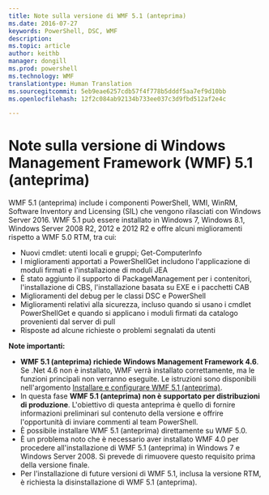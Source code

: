 ```yaml
---
title: Note sulla versione di WMF 5.1 (anteprima)
ms.date: 2016-07-27
keywords: PowerShell, DSC, WMF
description: 
ms.topic: article
author: keithb
manager: dongill
ms.prod: powershell
ms.technology: WMF
translationtype: Human Translation
ms.sourcegitcommit: 5eb9eae6257cdb57f4f778b5dddf5aa7ef9d10bb
ms.openlocfilehash: 12f2c084ab92134b733ee037c3d9fbd512af2e4c

---
```


# Note sulla versione di Windows Management Framework (WMF) 5.1 (anteprima) #

WMF 5.1 (anteprima) include i componenti PowerShell, WMI, WinRM, Software Inventory and Licensing (SIL) che vengono rilasciati con Windows Server 2016. WMF 5.1 può essere installato in Windows 7, Windows 8.1, Windows Server 2008 R2, 2012 e 2012 R2 e offre alcuni miglioramenti rispetto a WMF 5.0 RTM, tra cui:

- Nuovi cmdlet: utenti locali e gruppi; Get-ComputerInfo
- I miglioramenti apportati a PowerShellGet includono l'applicazione di moduli firmati e l'installazione di moduli JEA
- È stato aggiunto il supporto di PackageManagement per i contenitori, l'installazione di CBS, l'installazione basata su EXE e i pacchetti CAB
- Miglioramenti del debug per le classi DSC e PowerShell
- Miglioramenti relativi alla sicurezza, incluso quando si usano i cmdlet PowerShellGet e quando si applicano i moduli firmati da catalogo provenienti dal server di pull
- Risposte ad alcune richieste o problemi segnalati da utenti

**Note importanti:**

- **WMF 5.1 (anteprima) richiede Windows Management Framework 4.6**. Se .Net 4.6 non è installato, WMF verrà installato correttamente, ma le funzioni principali non verranno eseguite. Le istruzioni sono disponibili nell'argomento [Installare e configurare WMF 5.1 (anteprima)](https://msdn.microsoft.com/en-us/powershell/wmf/5.1/install-configure). 
- In questa fase **WMF 5.1 (anteprima) non è supportato per distribuzioni di produzione**. L'obiettivo di questa anteprima è quello di fornire informazioni preliminari sul contenuto della versione e offrire l'opportunità di inviare commenti al team PowerShell.
- È possibile installare WMF 5.1 (anteprima) direttamente su WMF 5.0.
- È un problema noto che è necessario aver installato WMF 4.0 per procedere all'installazione di WMF 5.1 (anteprima) in Windows 7 e Windows Server 2008. Si prevede di rimuovere questo requisito prima della versione finale.
- Per l'installazione di future versioni di WMF 5.1, inclusa la versione RTM, è richiesta la disinstallazione di WMF 5.1 (anteprima).



<!--HONumber=Jul16_HO5-->


